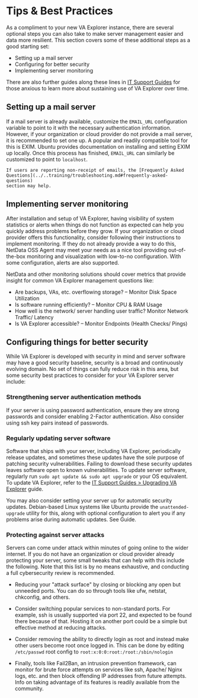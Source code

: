 # Tips & Best Practices

As a compliment to your new VA Explorer instance, there are several optional
steps you can also take to make server management easier and data more resilient.
This section covers some of these additional steps as a good starting set:

- Setting up a mail server
- Configuring for better security
- Implementing server monitoring

There are also further guides along these lines in [IT Support Guides](../../training/it_guides) for
those anxious to learn more about sustaining use of VA Explorer over time.

## Setting up a mail server

If a mail server is already available, customize the `EMAIL_URL` configuration
variable to point to it with the necessary authentication information. However,
if your organization or cloud provider do not provide a mail server, it is
recommended to set one up. A popular and readily compatible tool for this is
EXIM. Ubuntu provides documentation on installing and setting EXIM up locally.
Once this process has finished, `EMAIL_URL` can similarly be customized to point
to `localhost`.

```{note}
If users are reporting non-receipt of emails, the [Frequently Asked Questions](../..training/troubleshooting.md#frequently-asked-questions)
section may help.
```

## Implementing server monitoring

After installation and setup of VA Explorer, having visibility of system
statistics or alerts when things do not function as expected can help you
quickly address problems before they grow. If your organization or cloud
provider offers this functionality, consider following their instructions to
implement monitoring. If they do not already provide a way to do this, NetData
OSS Agent may meet your needs as a nice tool providing out-of-the-box monitoring
and visualization with low-to-no configuration. With some configuration, alerts
are also supported.

NetData and other monitoring solutions should cover metrics that provide insight
for common VA Explorer management questions like:

- Are backups, VAs, etc. overflowing storage? – Monitor Disk Space Utilization
- Is software running efficiently? – Monitor CPU & RAM Usage
- How well is the network/ server handling user traffic? Monitor Network Traffic/ Latency
- Is VA Explorer accessible? – Monitor Endpoints (Health Checks/ Pings)

## Configuring things for better security

While VA Explorer is developed with security in mind and server software may have
a good security baseline, security is a broad and continuously evolving domain.
No set of things can fully reduce risk in this area, but some security best
practices to consider for your VA Explorer server include:

### Strengthening server authentication methods

If your server is using password authentication, ensure they are strong passwords
and consider enabling 2-Factor authentication. Also consider using ssh key pairs
instead of passwords.

### Regularly updating server software

Software that ships with your server, including VA Explorer, periodically release
updates, and sometimes these updates have the sole purpose of patching security
vulnerabilities. Failing to download these security updates leaves software open
to known vulnerabilities. To update server software, regularly run
`sudo apt update && sudo apt upgrade` or your OS equivalent. To update VA
Explorer, refer to the [IT Support Guides > Upgrading VA Explorer](../../training/it_guides.md#upgrading-va-explorer) guide.

You may also consider setting your server up for automatic security updates.
Debian-based Linux systems like Ubuntu provide the `unattended-upgrade` utility
for this, along with optional configuration to alert you if any problems arise
during automatic updates. See Guide.

### Protecting against server attacks

Servers can come under attack within minutes of going online to the wider internet.
If you do not have an organization or cloud provider already protecting your
server, some small tweaks that can help with this include the following. Note
that this list is by no means exhaustive, and conducting a full cybersecurity
review is recommended.

- Reducing your "attack surface" by closing or blocking any open but unneeded
ports. You can do so through tools like ufw, netstat, chkconfig, and others.

- Consider switching popular services to non-standard ports. For example, ssh
is usually supported via port 22, and expected to be found there because of that.
Hosting it on another port could be a simple but effective method at reducing
attacks.

- Consider removing the ability to directly login as root and instead make other
users become root once logged in. This can be done by editing `/etc/passwd` root
config to `root:x:0:0:root:/root:/sbin/nologin`

- Finally, tools like Fail2Ban, an intrusion prevention framework, can monitor
for brute force attempts on services like ssh, Apache/ Nginx logs, etc. and then
block offending IP addresses from future attempts. Info on taking advantage of
its features is readily available from the community.
